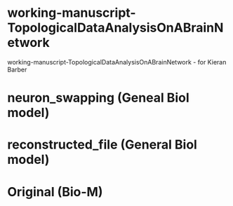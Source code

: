 # working-manuscript-TopologicalDataAnalysisOnABrainNetwork
working-manuscript-TopologicalDataAnalysisOnABrainNetwork - for Kieran Barber

# neuron_swapping (Geneal Biol model)


# reconstructed_file (General Biol model)


# Original (Bio-M)
